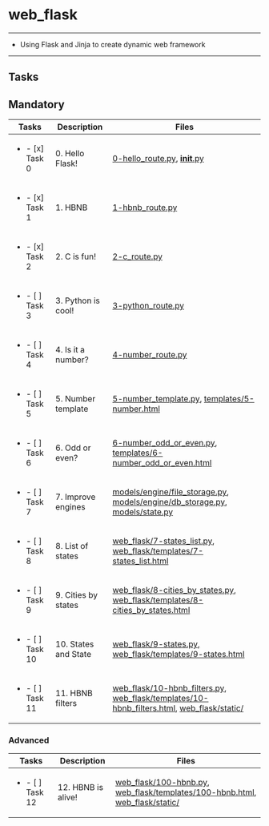 # web_flask

---

* Using Flask and Jinja to create dynamic web framework

---

## Tasks

## Mandatory

| Tasks | Description | Files |
| ----- | ----- | ----- |
| <ul><li> - [x] Task 0 </li></ul> | 0. Hello Flask! | [0-hello_route.py](0-hello_route.py), [__init__.py](__init__.py) |
| <ul><li> - [x] Task 1 </li></ul> | 1. HBNB | [1-hbnb_route.py](1-hbnb_route.py) |
| <ul><li> - [x] Task 2 </li></ul> | 2. C is fun! | [2-c_route.py](2-c_route.py) |
| <ul><li> - [ ] Task 3 </li></ul> | 3. Python is cool! | [3-python_route.py](3-python_route.py) |
| <ul><li> - [ ] Task 4 </li></ul> | 4. Is it a number? | [4-number_route.py](4-number_route.py) |
| <ul><li> - [ ] Task 5 </li></ul> | 5. Number template | [5-number_template.py](5-number_template.py), [templates/5-number.html](templates/5-number.html) |
| <ul><li> - [ ] Task 6 </li></ul> | 6. Odd or even? | [6-number_odd_or_even.py](6-number_odd_or_even.py), [templates/6-number_odd_or_even.html](templates/6-number_odd_or_even.html) |
| <ul><li> - [ ] Task 7 </li></ul> | 7. Improve engines | [models/engine/file_storage.py](models/engine/file_storage.py), [models/engine/db_storage.py](models/engine/db_storage.py), [models/state.py](models/state.py) |
| <ul><li> - [ ] Task 8 </li></ul> | 8. List of states | [web_flask/7-states_list.py](web_flask/7-states_list.py), [web_flask/templates/7-states_list.html](web_flask/templates/7-states_list.html) |
| <ul><li> - [ ] Task 9 </li></ul> | 9. Cities by states | [web_flask/8-cities_by_states.py](web_flask/8-cities_by_states.py), [web_flask/templates/8-cities_by_states.html](web_flask/templates/8-cities_by_states.html) |
| <ul><li> - [ ] Task 10 </li></ul> | 10. States and State | [web_flask/9-states.py](web_flask/9-states.py), [web_flask/templates/9-states.html](web_flask/templates/9-states.html) |
| <ul><li> - [ ] Task 11 </li></ul> | 11. HBNB filters | [web_flask/10-hbnb_filters.py](web_flask/10-hbnb_filters.py), [web_flask/templates/10-hbnb_filters.html](web_flask/templates/10-hbnb_filters.html), [web_flask/static/](web_flask/static/) |


### Advanced

| Tasks | Description | Files |
| ----- | ----- | ----- |
| <ul><li> - [ ] Task 12 </li></ul> | 12. HBNB is alive! | [web_flask/100-hbnb.py](web_flask/100-hbnb.py), [web_flask/templates/100-hbnb.html](web_flask/templates/100-hbnb.html), [web_flask/static/](web_flask/static/) |
